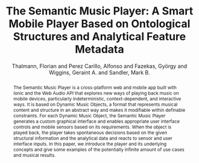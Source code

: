 --- 
  title: "The Semantic Music Player: A Smart Mobile Player Based on Ontological Structures and Analytical Feature Metadata" 
  abstract: "The Semantic Music Player is a cross-platform web and mobile app built with Ionic and the Web Audio API that explores new ways of playing back music on mobile devices, particularly indeterministic, context-dependent, and interactive ways. It is based on Dynamic Music Objects, a format that represents musical content and structure in an abstract way and makes it modifiable within definable constraints. For each Dynamic Music Object, the Semantic Music Player generates a custom graphical interface and enables appropriate user interface controls and mobile sensors based on its requirements. When the object is played back, the player takes spontaneous decisions based on the given structural information and the analytical data and reacts to sensor and user interface inputs. In this paper, we introduce the player and its underlying concepts and give some examples of the potentially infinite amount of use cases and musical results." 
  address: "Atlanta, Georgia" 
  author: "Thalmann, Florian and Perez Carillo, Alfonso and Fazekas, György and Wiggins, Geraint A. and Sandler, Mark B." 
  booktitle: "Proceedings of the International Web Audio Conference" 
  editor: "Freeman, Jason and Lerch, Alexander and Paradis, Matthew" 
  month: "Proceedings of the International Web Audio Conference"
  pages: "1--6" 
  publisher: "Georgia Tech" 
  series: "WAC '16"
  type: "Paper"  
  year: "2016" 
  id: "2016_71" 
  tags: year2016 
  pdflink: /_data/papers/pdf/2016/2016_71.pdf
  ISSN: Can't find it!
---